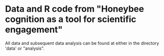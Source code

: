 # Data and R code from "Honeybee cognition as a tool for scientific engagement"

All data and subsequent data analysis can be found at either in the directory 'data' or "analysis". 

